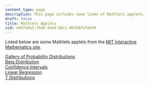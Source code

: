 ```yaml
---
content_type: page
description: This page includes some links of Mathlets applets.
draft: false
title: Mathlets Applets
uid: e93fe0a3-f6d0-4eed-b8c1-8b350fafebf8
---
```

Listed below are some Mathlets applets from the [MIT Interactive Mathematics site](https://mathlets.org/).

[Gallery of Probability Distributions](https://mathlets.org/mathlets/probability-distributions/)    
[Beta Distribution](https://mathlets.org/mathlets/beta-distribution/)    
[Confidence Intervals](https://mathlets.org/mathlets/confidence-intervals/)    
[Linear Regression](https://mathlets.org/mathlets/linear-regression/)    
[T Distributions](https://mathlets.org/mathlets/t-distribution/)
